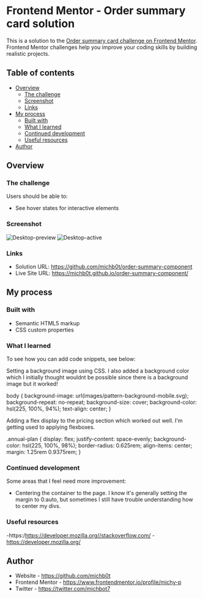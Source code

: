# Frontend Mentor - Order summary card solution

This is a solution to the [Order summary card challenge on Frontend Mentor](https://www.frontendmentor.io/challenges/order-summary-component-QlPmajDUj). Frontend Mentor challenges help you improve your coding skills by building realistic projects. 

## Table of contents

- [Overview](#overview)
  - [The challenge](#the-challenge)
  - [Screenshot](#screenshot)
  - [Links](#links)
- [My process](#my-process)
  - [Built with](#built-with)
  - [What I learned](#what-i-learned)
  - [Continued development](#continued-development)
  - [Useful resources](#useful-resources)
- [Author](#author)


## Overview

### The challenge

Users should be able to:

- See hover states for interactive elements

### Screenshot

![Desktop-preview](https://user-images.githubusercontent.com/81781093/132121502-842482fa-db8a-48e4-a4ee-fa40939c7f87.PNG)
![Desktop-active](https://user-images.githubusercontent.com/81781093/132121503-f97736eb-42be-4d4c-8db4-7732a3d514c4.PNG)

### Links

- Solution URL: https://github.com/michb0t/order-summary-component
- Live Site URL: https://michb0t.github.io/order-summary-component/

## My process

### Built with

- Semantic HTML5 markup
- CSS custom properties

### What I learned

To see how you can add code snippets, see below:

Setting a background image using CSS. I also added a background color which I initially thought wouldnt be possible since there is a background image but it worked! 

body {
    background-image: url(images/pattern-background-mobile.svg);
    background-repeat: no-repeat;
    background-size: cover;
    background-color: hsl(225, 100%, 94%);
    text-align: center;
}

Adding a flex display to the pricing section which worked out well. I'm getting used to applying flexboxes.

.annual-plan {
    display: flex;
    justify-content: space-evenly;
    background-color: hsl(225, 100%, 98%);
    border-radius: 0.625rem;
    align-items: center; 
    margin: 1.25rem 0.9375rem;
}

### Continued development

Some areas that I feel need more improvement:
- Centering the container to the page. I know it's generally setting the margin to 0:auto, but sometimes I still have trouble understanding how to center my divs.

### Useful resources

-https:/https://developer.mozilla.org//stackoverflow.com/
-https://developer.mozilla.org/

## Author

- Website - https://github.com/michb0t
- Frontend Mentor - https://www.frontendmentor.io/profile/michy-p
- Twitter - https://twitter.com/michbot7

